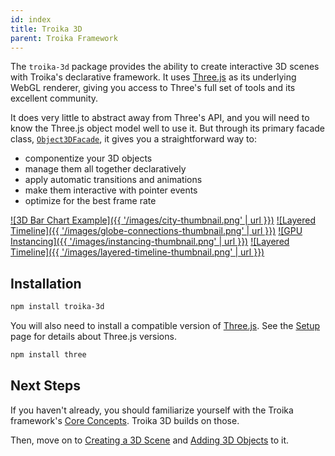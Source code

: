 ```yaml
---
id: index
title: Troika 3D
parent: Troika Framework
---
```


The `troika-3d` package provides the ability to create interactive 3D scenes with Troika's declarative framework. It uses [Three.js](https://threejs.org) as its underlying WebGL renderer, giving you access to Three's full set of tools and its excellent community.

It does very little to abstract away from Three's API, and you will need to know the Three.js object model well to use it. But through its primary facade class, [`Object3DFacade`](./objects.md#object3dfacade), it gives you a straightforward way to:

- componentize your 3D objects
- manage them all together declaratively
- apply automatic transitions and animations
- make them interactive with pointer events
- optimize for the best frame rate

[![3D Bar Chart Example]({{ '/images/city-thumbnail.png' | url }})](https://troika-examples.netlify.com/#citygrid)
[![Layered Timeline]({{ '/images/globe-connections-thumbnail.png' | url }})](https://troika-examples.netlify.app/#globeConnections)
[![GPU Instancing]({{ '/images/instancing-thumbnail.png' | url }})](https://troika-examples.netlify.com/#instanceable)
[![Layered Timeline]({{ '/images/layered-timeline-thumbnail.png' | url }})](https://twitter.com/lojjic/status/1357102689210019844)


## Installation

```sh
npm install troika-3d
```

You will also need to install a compatible version of [Three.js](https://threejs.org). See the [Setup](../getting-started/setup.md#threejs) page for details about Three.js versions.

```sh
npm install three
```


## Next Steps

If you haven't already, you should familiarize yourself with the Troika framework's [Core Concepts](../troika-core/facades.md). Troika 3D builds on those.

Then, move on to [Creating a 3D Scene](./scenes.md) and [Adding 3D Objects](./objects.md) to it.
